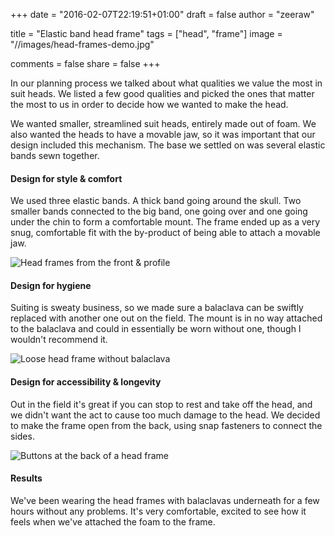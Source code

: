 +++
date = "2016-02-07T22:19:51+01:00"
draft = false
author = "zeeraw"

title = "Elastic band head frame"
tags = ["head", "frame"]
image = "//images/head-frames-demo.jpg"

comments = false
share = false
+++

In our planning process we talked about what qualities we value the most in suit heads.
We listed a few good qualities and picked the ones that matter the most to us in order to decide how we wanted to make the head.

We wanted smaller, streamlined suit heads, entirely made out of foam.
We also wanted the heads to have a movable jaw, so it was important that our design included this mechanism.
The base we settled on was several elastic bands sewn together.

#### Design for style & comfort
We used three elastic bands.
A thick band going around the skull.
Two smaller bands connected to the big band, one going over and one going under the chin to form a comfortable mount.
The frame ended up as a very snug, comfortable fit with the by-product of being able to attach a movable jaw.

![Head frames from the front & profile](/images/head-frames-front-and-profile.jpg)

#### Design for hygiene
Suiting is sweaty business, so we made sure a balaclava can be swiftly replaced with another one out on the field.
The mount is in no way attached to the balaclava and could in essentially be worn without one, though I wouldn't recommend it.

![Loose head frame without balaclava](/images/head-frame-loose.jpg)

#### Design for accessibility & longevity
Out in the field it's great if you can stop to rest and take off the head, and we didn't want the act to cause too much damage to the head.
We decided to make the frame open from the back, using snap fasteners to connect the sides.

![Buttons at the back of a head frame](/images/head-frame-unbuttoned.jpg)

#### Results
We've been wearing the head frames with balaclavas underneath for a few hours without any problems.
It's very comfortable, excited to see how it feels when we've attached the foam to the frame.
